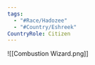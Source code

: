```yaml
---
tags:
  - "#Race/Hadozee"
  - "#Country/Eshreek"
CountryRole: Citizen
---
```

![[Combustion Wizard.png]]